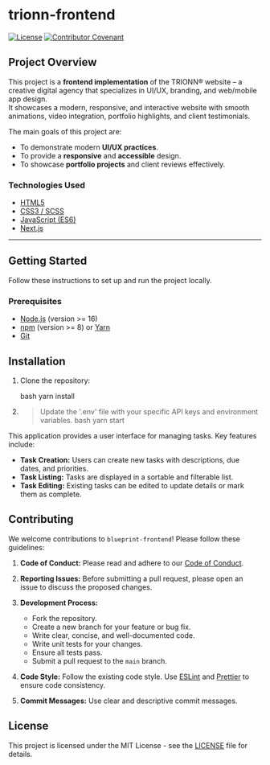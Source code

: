 # trionn-frontend

[![License](https://img.shields.io/badge/License-MIT-yellow.svg)](https://opensource.org/licenses/MIT)
[![Contributor Covenant](https://img.shields.io/badge/Contributor%20Covenant-2.1-4baaaa.svg)](code_of_conduct.md)

## Project Overview

This project is a **frontend implementation** of the TRIONN® website – a creative digital agency that specializes in UI/UX, branding, and web/mobile app design.  
It showcases a modern, responsive, and interactive website with smooth animations, video integration, portfolio highlights, and client testimonials.  

The main goals of this project are:  
- To demonstrate modern **UI/UX practices**.  
- To provide a **responsive** and **accessible** design.  
- To showcase **portfolio projects** and client reviews effectively.  

### Technologies Used
- [HTML5](https://developer.mozilla.org/en-US/docs/Web/Guide/HTML/HTML5)  
- [CSS3 / SCSS](https://developer.mozilla.org/en-US/docs/Web/CSS)  
- [JavaScript (ES6)](https://developer.mozilla.org/en-US/docs/Web/JavaScript)  
- [Next.js](https://nextjs.org/)  

---

## Getting Started

Follow these instructions to set up and run the project locally.

### Prerequisites

- [Node.js](https://nodejs.org/) (version >= 16)  
- [npm](https://www.npmjs.com/) (version >= 8) or [Yarn](https://yarnpkg.com/)  
- [Git](https://git-scm.com/)  

## Installation

1.  Clone the repository:

    bash
    yarn install
    
2.  > Update the '.env' file with your specific API keys and environment variables.
    > bash
    > yarn start

This application provides a user interface for managing tasks. Key features include:

-   **Task Creation:** Users can create new tasks with descriptions, due dates, and priorities.
-   **Task Listing:** Tasks are displayed in a sortable and filterable list.
-   **Task Editing:** Existing tasks can be edited to update details or mark them as complete.

## Contributing

We welcome contributions to `blueprint-frontend`! Please follow these guidelines:

1.  **Code of Conduct:** Please read and adhere to our [Code of Conduct](code_of_conduct.md).

2.  **Reporting Issues:** Before submitting a pull request, please open an issue to discuss the proposed changes.

3.  **Development Process:**

    -   Fork the repository.
    -   Create a new branch for your feature or bug fix.
    -   Write clear, concise, and well-documented code.
    -   Write unit tests for your changes.
    -   Ensure all tests pass.
    -   Submit a pull request to the `main` branch.

4.  **Code Style:** Follow the existing code style. Use [ESLint](https://eslint.org/) and [Prettier](https://prettier.io/) to ensure code consistency.

5.  **Commit Messages:** Use clear and descriptive commit messages.

## License

This project is licensed under the MIT License - see the [LICENSE](LICENSE) file for details.
